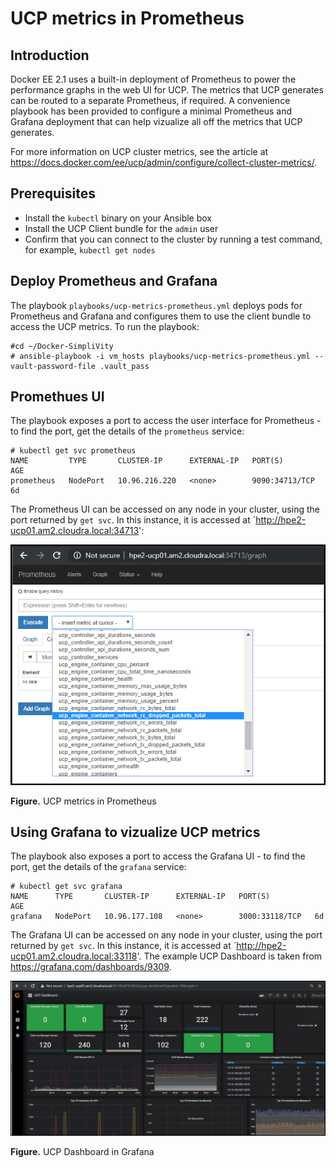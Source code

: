 # UCP metrics in Prometheus

## Introduction
Docker EE 2.1 uses a built-in deployment of Prometheus to power the performance graphs in the web UI for UCP. The metrics that UCP generates can be routed to a separate Prometheus, if required. A convenience playbook has been provided to configure a minimal Prometheus and Grafana deployment that can help vizualize all off the metrics that UCP generates.

For more information on UCP cluster metrics, see the article at https://docs.docker.com/ee/ucp/admin/configure/collect-cluster-metrics/.


## Prerequisites

-   Install the `kubectl` binary on your Ansible box
-   Install the UCP Client bundle for the `admin` user
-   Confirm that you can connect to the cluster by running a test command, for example, `kubectl get nodes`

## Deploy Prometheus and Grafana

The playbook `playbooks/ucp-metrics-prometheus.yml` deploys pods for Prometheus and Grafana and configures them 
to use the client bundle to access the UCP metrics. To run the playbook:

```
#cd ~/Docker-SimpliVity
# ansible-playbook -i vm_hosts playbooks/ucp-metrics-prometheus.yml --vault-password-file .vault_pass
```


## Promethues UI

The playbook exposes a port to access the user interface for Prometheus - to find the port, get the details of the `prometheus` service:

```
# kubectl get svc prometheus
NAME         TYPE       CLUSTER-IP      EXTERNAL-IP   PORT(S)          AGE
prometheus   NodePort   10.96.216.220   <none>        9090:34713/TCP   6d
```

The Prometheus UI can be accessed on any node in your cluster, using the port returned by `get svc`. In this instance, it is accessed at `http://hpe2-ucp01.am2.cloudra.local:34713': 

![ "UCP metrics in Prometheus"][media-ucp-prometheus-png]

**Figure.** UCP metrics in Prometheus


## Using Grafana to vizualize UCP metrics

The playbook also exposes a port to access the Grafana UI - to find the port, get the details of the `grafana` service:

```
# kubectl get svc grafana
NAME      TYPE       CLUSTER-IP      EXTERNAL-IP   PORT(S)          AGE
grafana   NodePort   10.96.177.108   <none>        3000:33118/TCP   6d
```


The Grafana UI can be accessed on any node in your cluster, using the port returned by `get svc`. In this 
instance, it is accessed at `http://hpe2-ucp01.am2.cloudra.local:33118'. The example UCP Dashboard is taken from
https://grafana.com/dashboards/9309. 

![ "UCP Dashboard in Grafana"][media-ucp-grafana-png]

**Figure.** UCP Dashboard in Grafana

[media-ucp-prometheus-png]:<../media/ucp-prometheus.png> "Figure: UCP metrics in Prometheus"
[media-ucp-grafana-png]:<../media/ucp-grafana.png> "Figure: UCP Dashboard in Grafana"





